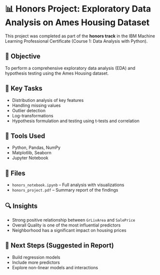 # 📊 Honors Project: Exploratory Data Analysis on Ames Housing Dataset

This project was completed as part of the **honors track** in the IBM Machine Learning Professional Certificate (Course 1: Data Analysis with Python).

## 🧪 Objective
To perform a comprehensive exploratory data analysis (EDA) and hypothesis testing using the Ames Housing dataset.

## 📌 Key Tasks
- Distribution analysis of key features
- Handling missing values
- Outlier detection
- Log-transformations
- Hypothesis formulation and testing using t-tests and correlation

## 🧠 Tools Used
- Python, Pandas, NumPy
- Matplotlib, Seaborn
- Jupyter Notebook

## 📁 Files
- `honors_notebook.ipynb` – Full analysis with visualizations
- `honors_project.pdf` – Summary report of the findings

## 🔍 Insights
- Strong positive relationship between `GrLivArea` and `SalePrice`
- Overall Quality is one of the most influential predictors
- Neighborhood has a significant impact on housing prices

## 🚀 Next Steps (Suggested in Report)
- Build regression models
- Include more predictors
- Explore non-linear models and interactions
